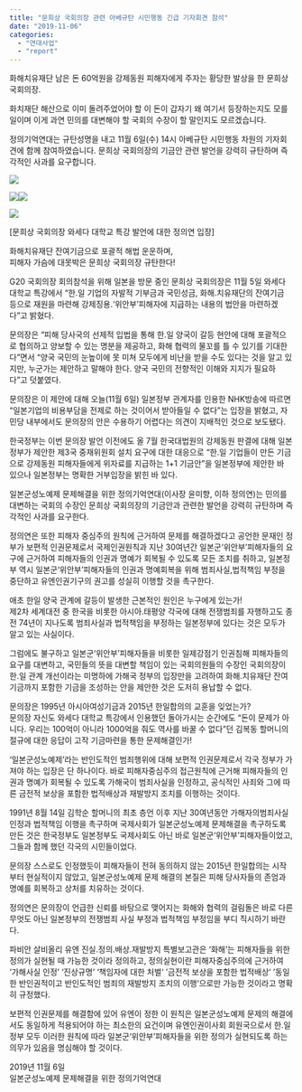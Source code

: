 ```yaml
---
title: "문희상 국회의장 관련 아베규탄 시민행동 긴급 기자회견 참석"
date: "2019-11-06"
categories: 
  - "연대사업"
  - "report"
---
```


화해치유재단 남은 돈 60억원을 강제동원 피해자에게 주자는 황당한 발상을 한 문희상 국회의장.

화치재단 해산으로 이미 돌려주었어야 할 이 돈이 갑자기 왜 여기서 등장하는지도 모를일이며 이게 과연 민의를 대변해야 할 국회의 수장이 할 말인지도 모르겠습니다. 

정의기억연대는 규탄성명을 내고 11월 6일(수) 14시 아베규탄 시민행동 차원의 기자회견에 함께 참여하였습니다. 문희상 국회의장의 기금안 관련 발언을 강력히 규탄하며 즉각적인 사과를 요구합니다.

![](http://womenandwar.net/kr/wp-content/uploads/2019/11/20191106_135927.jpg)

![](http://womenandwar.net/kr/wp-content/uploads/2019/11/20191106_141049.jpg)![](http://womenandwar.net/kr/wp-content/uploads/2019/11/20191106_141102.jpg)

![](http://womenandwar.net/kr/wp-content/uploads/2019/11/20191106_141415.jpg)

\[문희상 국회의장 와세다 대학교 특강 발언에 대한 정의연 입장\]

화해치유재단 잔여기금으로 포괄적 해법 운운하며,  
피해자 가슴에 대못박은 문희상 국회의장 규탄한다!

G20 국회의장 회의참석을 위해 일본을 방문 중인 문희상 국회의장은 11월 5일 와세다 대학교 특강에서 “한.일 기업의 자발적 기부금과 국민성금, 화해.치유재단의 잔여기금 등으로 재원을 마련해 강제징용.‘위안부’피해자에 지급하는 내용의 법안을 마련하겠다”고 밝혔다.

문의장은 “피해 당사국의 선제적 입법을 통해 한.일 양국이 갈등 현안에 대해 포괄적으로 협의하고 양보할 수 있는 명분을 제공하고, 화해 협력의 물꼬를 틀 수 있기를 기대한다”면서 “양국 국민의 눈높이에 못 미쳐 모두에게 비난을 받을 수도 있다는 것을 알고 있지만, 누군가는 제안하고 말해야 한다. 양국 국민의 전향적인 이해와 지지가 필요하다”고 덧붙였다.

문의장은 이 제안에 대해 오늘(11월 6일) 일본정부 관계자를 인용한 NHK방송에 따르면 “일본기업의 비용부담을 전제로 하는 것이어서 받아들일 수 없다”는 입장을 밝혔고, 자민당 내부에서도 문의장의 안은 수용하기 어렵다는 의견이 지배적인 것으로 보도됐다.

한국정부는 이번 문의장 발언 이전에도 올 7월 한국대법원의 강제동원 판결에 대해 일본정부가 제안한 제3국 중재위원회 설치 요구에 대한 대응으로 “한.일 기업들이 만든 기금으로 강제동원 피해자들에게 위자료를 지급하는 1+1 기금안”을 일본정부에 제안한 바 있으나 일본정부는 명확한 거부입장을 밝힌 바 있다.

일본군성노예제 문제해결을 위한 정의기억연대(이사장 윤미향, 이하 정의연)는 민의를 대변하는 국회의 수장인 문희상 국회의장의 기금안과 관련한 발언을 강력히 규탄하며 즉각적인 사과를 요구한다.

정의연은 또한 피해자 중심주의 원칙에 근거하여 문제를 해결하겠다고 공언한 문재인 정부가 보편적 인권문제로서 국제인권원칙과 지난 30여년간 일본군‘위안부’피해자들의 요구에 근거하여 피해자들의 인권과 명예가 회복될 수 있도록 모든 조치를 취하고, 일본정부 역시 일본군‘위안부’피해자들의 인권과 명예회복을 위해 범죄사실,법적책임 부정을 중단하고 유엔인권기구의 권고를 성실히 이행할 것을 촉구한다.

애초 한일 양국 관계에 갈등이 발생한 근본적인 원인은 누구에게 있는가!  
제2차 세계대전 중 한국을 비롯한 아시아.태평양 각국에 대해 전쟁범죄를 자행하고도 종전 74년이 지나도록 범죄사실과 법적책임을 부정하는 일본정부에 있다는 것은 모두가 알고 있는 사실이다.

그럼에도 불구하고 일본군‘위안부’피해자들을 비롯한 일제강점기 인권침해 피해자들의 요구를 대변하고, 국민들의 뜻을 대변할 책임이 있는 국회의원들의 수장인 국회의장이 한.일 관계 개선이라는 미명하에 가해국 정부의 입장만을 고려하여 화해.치유재단 잔여기금까지 포함한 기금을 조성하는 안을 제안한 것은 도저히 용납할 수 없다.

문의장은 1995년 아시아여성기금과 2015년 한일합의의 교훈을 잊었는가?  
문의장 자신도 와세다 대학교 특강에서 인용했던 돌아가시는 순간에도 “돈이 문제가 아니다. 우리는 100억이 아니라 1000억을 줘도 역사를 바꿀 수 없다”던 김복동 할머니의 절규에 대한 응답이 고작 기금마련을 통한 문제해결인가!

‘일본군성노예제’라는 반인도적인 범죄행위에 대해 보편적 인권문제로서 각국 정부가 가져야 하는 입장은 단 하나이다. 바로 피해자중심주의 접근원칙에 근거해 피해자들의 인권과 명예가 회복될 수 있도록 가해국이 범죄사실을 인정하고, 공식적인 사죄와 그에 따른 금전적 보상을 포함한 법적배상과 재발방지 조치를 이행하는 것이다.

1991년 8월 14일 김학순 할머니의 최초 층언 이후 지난 30여년동안 가해자의범죄사실 인정과 법적책임 이행을 촉구하며 국제사회가 일본군성노예제 문제해결을 촉구하도록 만든 것은 한국정부도 일본정부도 국제사회도 아닌 바로 일본군‘위안부’피해자들이었고, 그들과 함께 했던 각국의 시민들이었다.

문의장 스스로도 인정했듯이 피해자들이 전혀 동의하지 않는 2015년 한일합의는 시작부터 현실적이지 않았고, 일본군성노예제 문제 해결의 본질은 피해 당사자들의 존엄과 명예를 회복하고 상처를 치유하는 것이다.

정의연은 문의장이 언급한 신뢰를 바탕으로 맺어지는 화해와 협력의 걸림돌은 바로 다른 무엇도 아닌 일본정부의 전쟁범죄 사실 부정과 법적책임 부정임을 부디 직시하기 바란다.

파비안 살비올리 유엔 진실.정의.배상.재발방지 특별보고관은 ‘화해’는 피해자들을 위한 정의가 실현될 때 가능한 것이라 정의하고, 정의실현이란 피해자중심주의에 근거하여 ‘가해사실 인정’ ‘진상규명’ ‘책임자에 대한 처벌‘ ’금전적 보상을 포함한 법적배상‘ ’동일한 반인권적이고 반인도적인 범죄의 재발방지 조치의 이행‘으로만 가능한 것이라고 명확히 규정했다.

보편적 인권문제를 해결함에 있어 유엔이 정한 이 원칙은 일본군성노예제 문제의 해결에서도 동일하게 적용되어야 하는 최소한의 요건이며 유엔인권이사회 회원국으로서 한.일정부 모두 이러한 원칙에 따라 일본군‘위안부’피해자들을 위한 정의가 실현되도록 하는 의무가 있음을 명심해야 할 것이다.

2019년 11월 6일  
일본군성노예제 문제해결을 위한 정의기억연대
